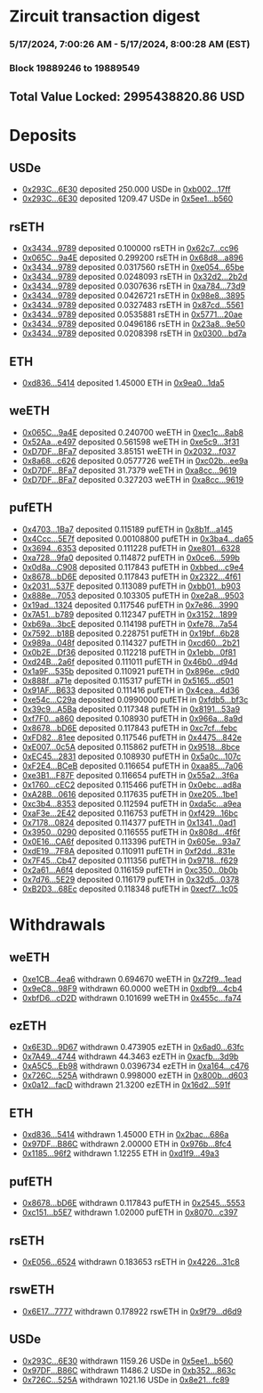 # Zircuit transaction digest
### 5/17/2024, 7:00:26 AM - 5/17/2024, 8:00:28 AM (EST)
### Block 19889246 to 19889549

## Total Value Locked: 2995438820.86 USD

# Deposits
## USDe
- [0x293C...6E30](https://etherscan.io/address/0x293C6937D8D82e05B01335F7B33FBA0c8e256E30) deposited 250.000 USDe in [0xb002...17ff](https://etherscan.io/tx/0x293C6937D8D82e05B01335F7B33FBA0c8e256E30)
- [0x293C...6E30](https://etherscan.io/address/0x293C6937D8D82e05B01335F7B33FBA0c8e256E30) deposited 1209.47 USDe in [0x5ee1...b560](https://etherscan.io/tx/0x293C6937D8D82e05B01335F7B33FBA0c8e256E30)
## rsETH
- [0x3434...9789](https://etherscan.io/address/0x34349c5569e7B846c3558961552D2202760A9789) deposited 0.100000 rsETH in [0x62c7...cc96](https://etherscan.io/tx/0x34349c5569e7B846c3558961552D2202760A9789)
- [0x065C...9a4E](https://etherscan.io/address/0x065CC800D65872Ec72aD2FEa3d4Ba2ae53819a4E) deposited 0.299200 rsETH in [0x68d8...a896](https://etherscan.io/tx/0x065CC800D65872Ec72aD2FEa3d4Ba2ae53819a4E)
- [0x3434...9789](https://etherscan.io/address/0x34349c5569e7B846c3558961552D2202760A9789) deposited 0.0317560 rsETH in [0xe054...65be](https://etherscan.io/tx/0x34349c5569e7B846c3558961552D2202760A9789)
- [0x3434...9789](https://etherscan.io/address/0x34349c5569e7B846c3558961552D2202760A9789) deposited 0.0248093 rsETH in [0x32d2...2b2d](https://etherscan.io/tx/0x34349c5569e7B846c3558961552D2202760A9789)
- [0x3434...9789](https://etherscan.io/address/0x34349c5569e7B846c3558961552D2202760A9789) deposited 0.0307636 rsETH in [0xa784...73d9](https://etherscan.io/tx/0x34349c5569e7B846c3558961552D2202760A9789)
- [0x3434...9789](https://etherscan.io/address/0x34349c5569e7B846c3558961552D2202760A9789) deposited 0.0426721 rsETH in [0x98e8...3895](https://etherscan.io/tx/0x34349c5569e7B846c3558961552D2202760A9789)
- [0x3434...9789](https://etherscan.io/address/0x34349c5569e7B846c3558961552D2202760A9789) deposited 0.0327483 rsETH in [0x87cd...5561](https://etherscan.io/tx/0x34349c5569e7B846c3558961552D2202760A9789)
- [0x3434...9789](https://etherscan.io/address/0x34349c5569e7B846c3558961552D2202760A9789) deposited 0.0535881 rsETH in [0x5771...20ae](https://etherscan.io/tx/0x34349c5569e7B846c3558961552D2202760A9789)
- [0x3434...9789](https://etherscan.io/address/0x34349c5569e7B846c3558961552D2202760A9789) deposited 0.0496186 rsETH in [0x23a8...9e50](https://etherscan.io/tx/0x34349c5569e7B846c3558961552D2202760A9789)
- [0x3434...9789](https://etherscan.io/address/0x34349c5569e7B846c3558961552D2202760A9789) deposited 0.0208398 rsETH in [0x0300...bd7a](https://etherscan.io/tx/0x34349c5569e7B846c3558961552D2202760A9789)
## ETH
- [0xd836...5414](https://etherscan.io/address/0xd836f3939176b29d443FF6A0bF13ED8832805414) deposited 1.45000 ETH in [0x9ea0...1da5](https://etherscan.io/tx/0xd836f3939176b29d443FF6A0bF13ED8832805414)
## weETH
- [0x065C...9a4E](https://etherscan.io/address/0x065CC800D65872Ec72aD2FEa3d4Ba2ae53819a4E) deposited 0.240700 weETH in [0xec1c...8ab8](https://etherscan.io/tx/0x065CC800D65872Ec72aD2FEa3d4Ba2ae53819a4E)
- [0x52Aa...e497](https://etherscan.io/address/0x52Aa899454998Be5b000Ad077a46Bbe360F4e497) deposited 0.561598 weETH in [0xe5c9...3f31](https://etherscan.io/tx/0x52Aa899454998Be5b000Ad077a46Bbe360F4e497)
- [0xD7DF...BFa7](https://etherscan.io/address/0xD7DF7E085214743530afF339aFC420c7c720BFa7) deposited 3.85151 weETH in [0x2032...f037](https://etherscan.io/tx/0xD7DF7E085214743530afF339aFC420c7c720BFa7)
- [0x8a68...c626](https://etherscan.io/address/0x8a68e8DCD2097A52B6279BFC68ABAF18afccc626) deposited 0.0577726 weETH in [0xc02b...ee9a](https://etherscan.io/tx/0x8a68e8DCD2097A52B6279BFC68ABAF18afccc626)
- [0xD7DF...BFa7](https://etherscan.io/address/0xD7DF7E085214743530afF339aFC420c7c720BFa7) deposited 31.7379 weETH in [0xa8cc...9619](https://etherscan.io/tx/0xD7DF7E085214743530afF339aFC420c7c720BFa7)
- [0xD7DF...BFa7](https://etherscan.io/address/0xD7DF7E085214743530afF339aFC420c7c720BFa7) deposited 0.327203 weETH in [0xa8cc...9619](https://etherscan.io/tx/0xD7DF7E085214743530afF339aFC420c7c720BFa7)
## pufETH
- [0x4703...1Ba7](https://etherscan.io/address/0x47035f2108c442E1BedEE1d05C95856e72561Ba7) deposited 0.115189 pufETH in [0x8b1f...a145](https://etherscan.io/tx/0x47035f2108c442E1BedEE1d05C95856e72561Ba7)
- [0x4Ccc...5E7f](https://etherscan.io/address/0x4CccF48158AdFcF1F794470AeEFFD23450Ba5E7f) deposited 0.00108800 pufETH in [0x3ba4...da65](https://etherscan.io/tx/0x4CccF48158AdFcF1F794470AeEFFD23450Ba5E7f)
- [0x3694...6353](https://etherscan.io/address/0x3694843Da35c6365AE5c7Fd0582fFEDb2Cea6353) deposited 0.111228 pufETH in [0xe801...6328](https://etherscan.io/tx/0x3694843Da35c6365AE5c7Fd0582fFEDb2Cea6353)
- [0xa728...9fa0](https://etherscan.io/address/0xa728c42ce3b7b601976fDE5B817F06277C969fa0) deposited 0.114872 pufETH in [0x0ce6...599b](https://etherscan.io/tx/0xa728c42ce3b7b601976fDE5B817F06277C969fa0)
- [0x0d8a...C908](https://etherscan.io/address/0x0d8aA894ED090a2e61d81126E8c56d2aC8b3C908) deposited 0.117843 pufETH in [0xbbed...c9e4](https://etherscan.io/tx/0x0d8aA894ED090a2e61d81126E8c56d2aC8b3C908)
- [0x8678...bD6E](https://etherscan.io/address/0x867826e9d4e1a76cd5e243c0b52897d8241dbD6E) deposited 0.117843 pufETH in [0x2322...4f61](https://etherscan.io/tx/0x867826e9d4e1a76cd5e243c0b52897d8241dbD6E)
- [0x2031...537F](https://etherscan.io/address/0x20317085170E915bb368994F8599c7A17354537F) deposited 0.113089 pufETH in [0xbb01...b903](https://etherscan.io/tx/0x20317085170E915bb368994F8599c7A17354537F)
- [0x888e...7053](https://etherscan.io/address/0x888e8eD799d569425185994d15d7dF430d1A7053) deposited 0.103305 pufETH in [0xe2a8...9503](https://etherscan.io/tx/0x888e8eD799d569425185994d15d7dF430d1A7053)
- [0x19ad...1324](https://etherscan.io/address/0x19ad5B6C3d1Eb8198a5C3dE54d4c3f0C2a951324) deposited 0.117546 pufETH in [0x7e86...3990](https://etherscan.io/tx/0x19ad5B6C3d1Eb8198a5C3dE54d4c3f0C2a951324)
- [0x7A51...b789](https://etherscan.io/address/0x7A51D6c60481c1477c385DdE4cF79f9AB558b789) deposited 0.112347 pufETH in [0x3152...1899](https://etherscan.io/tx/0x7A51D6c60481c1477c385DdE4cF79f9AB558b789)
- [0xb69a...3bcE](https://etherscan.io/address/0xb69a81B54F67E86A4b1ee47c6E099C602fB03bcE) deposited 0.114198 pufETH in [0xfe78...7a54](https://etherscan.io/tx/0xb69a81B54F67E86A4b1ee47c6E099C602fB03bcE)
- [0x7592...b18B](https://etherscan.io/address/0x75929C8fb7aC39c925b7d80E5C4D5d87B093b18B) deposited 0.228751 pufETH in [0x19bf...6b28](https://etherscan.io/tx/0x75929C8fb7aC39c925b7d80E5C4D5d87B093b18B)
- [0x989a...048f](https://etherscan.io/address/0x989a22E20eB7eB96180aE27C11D2E29AB781048f) deposited 0.114327 pufETH in [0xcd60...2b21](https://etherscan.io/tx/0x989a22E20eB7eB96180aE27C11D2E29AB781048f)
- [0x0b2E...Df36](https://etherscan.io/address/0x0b2E476CE36b4797259662137f0c0B482AC9Df36) deposited 0.112218 pufETH in [0x1ebb...0f81](https://etherscan.io/tx/0x0b2E476CE36b4797259662137f0c0B482AC9Df36)
- [0xd24B...2a6f](https://etherscan.io/address/0xd24B52fDA7Ef64B097f0f40a248b1C5dfcA32a6f) deposited 0.111011 pufETH in [0x46b0...d94d](https://etherscan.io/tx/0xd24B52fDA7Ef64B097f0f40a248b1C5dfcA32a6f)
- [0x1a9F...535b](https://etherscan.io/address/0x1a9F0608aa4a0Acb3b83657d88704671C16f535b) deposited 0.110921 pufETH in [0x896e...c9d0](https://etherscan.io/tx/0x1a9F0608aa4a0Acb3b83657d88704671C16f535b)
- [0x888f...a71e](https://etherscan.io/address/0x888f5D808Ab6AEEF972AF91C0476b13D130Ea71e) deposited 0.115317 pufETH in [0x5165...d501](https://etherscan.io/tx/0x888f5D808Ab6AEEF972AF91C0476b13D130Ea71e)
- [0x91AF...B633](https://etherscan.io/address/0x91AF241499E65a30B2F3B0E299024b426ea6B633) deposited 0.111416 pufETH in [0x4cea...4d36](https://etherscan.io/tx/0x91AF241499E65a30B2F3B0E299024b426ea6B633)
- [0xe54c...C29a](https://etherscan.io/address/0xe54c51f7d012F3c449f4d994ef6055206A86C29a) deposited 0.0990000 pufETH in [0xfdb5...bf3c](https://etherscan.io/tx/0xe54c51f7d012F3c449f4d994ef6055206A86C29a)
- [0x39c9...A5Ba](https://etherscan.io/address/0x39c9495e390154Caf0f827BcD5B0b679a0F1A5Ba) deposited 0.117348 pufETH in [0x8191...53a9](https://etherscan.io/tx/0x39c9495e390154Caf0f827BcD5B0b679a0F1A5Ba)
- [0xf7F0...a860](https://etherscan.io/address/0xf7F0D5169056149F91e4B7bDcFeBd60cDE90a860) deposited 0.108930 pufETH in [0x966a...8a9d](https://etherscan.io/tx/0xf7F0D5169056149F91e4B7bDcFeBd60cDE90a860)
- [0x8678...bD6E](https://etherscan.io/address/0x867826e9d4e1a76cd5e243c0b52897d8241dbD6E) deposited 0.117843 pufETH in [0xc7cf...febc](https://etherscan.io/tx/0x867826e9d4e1a76cd5e243c0b52897d8241dbD6E)
- [0xFD82...81ee](https://etherscan.io/address/0xFD82c788CDB74bb9569BC0B89a72cF3A6eFa81ee) deposited 0.117546 pufETH in [0x4475...842e](https://etherscan.io/tx/0xFD82c788CDB74bb9569BC0B89a72cF3A6eFa81ee)
- [0xE007...0c5A](https://etherscan.io/address/0xE007AEf943408A958FD6ff95336a696c8D7A0c5A) deposited 0.115862 pufETH in [0x9518...8bce](https://etherscan.io/tx/0xE007AEf943408A958FD6ff95336a696c8D7A0c5A)
- [0xEC45...2831](https://etherscan.io/address/0xEC4512AD81754B78380Fd3F745975eF177eE2831) deposited 0.108930 pufETH in [0x5a0c...107c](https://etherscan.io/tx/0xEC4512AD81754B78380Fd3F745975eF177eE2831)
- [0xF2E4...BCeB](https://etherscan.io/address/0xF2E4C34B6aB64cF996894067Fd39b7223bF1BCeB) deposited 0.116654 pufETH in [0xaa85...7a06](https://etherscan.io/tx/0xF2E4C34B6aB64cF996894067Fd39b7223bF1BCeB)
- [0xe3B1...F87F](https://etherscan.io/address/0xe3B1E7383D47710950b1777133411A538d98F87F) deposited 0.116654 pufETH in [0x55a2...3f6a](https://etherscan.io/tx/0xe3B1E7383D47710950b1777133411A538d98F87F)
- [0x1760...cEC2](https://etherscan.io/address/0x17602b89d8d29C3AE461B98c470898617DC1cEC2) deposited 0.115466 pufETH in [0x0ebc...ad8a](https://etherscan.io/tx/0x17602b89d8d29C3AE461B98c470898617DC1cEC2)
- [0xA28B...0616](https://etherscan.io/address/0xA28B321739d03a28F18cBbACb2B42C47833e0616) deposited 0.117635 pufETH in [0xe205...1be1](https://etherscan.io/tx/0xA28B321739d03a28F18cBbACb2B42C47833e0616)
- [0xc3b4...8353](https://etherscan.io/address/0xc3b4c29d1A070dea5dfcdea8394B2b1bE8528353) deposited 0.112594 pufETH in [0xda5c...a9ea](https://etherscan.io/tx/0xc3b4c29d1A070dea5dfcdea8394B2b1bE8528353)
- [0xaF3e...2E42](https://etherscan.io/address/0xaF3e51dCcA73DbB493e447c4Ee7663C191152E42) deposited 0.116753 pufETH in [0xf429...16bc](https://etherscan.io/tx/0xaF3e51dCcA73DbB493e447c4Ee7663C191152E42)
- [0x7178...0824](https://etherscan.io/address/0x717851378c781E274706B494915d0eb893C90824) deposited 0.114377 pufETH in [0x1341...0ad1](https://etherscan.io/tx/0x717851378c781E274706B494915d0eb893C90824)
- [0x3950...0290](https://etherscan.io/address/0x3950B0526289E9F22629dE068FB079670D370290) deposited 0.116555 pufETH in [0x808d...4f6f](https://etherscan.io/tx/0x3950B0526289E9F22629dE068FB079670D370290)
- [0x0E16...CA6f](https://etherscan.io/address/0x0E16406Be080e2D6d1d4489407F148Eb4eaECA6f) deposited 0.113396 pufETH in [0x605e...93a7](https://etherscan.io/tx/0x0E16406Be080e2D6d1d4489407F148Eb4eaECA6f)
- [0xdE19...7F8A](https://etherscan.io/address/0xdE1944F2F9CDd56056e6319ee4f1BF1DD7207F8A) deposited 0.110911 pufETH in [0xf2dd...831e](https://etherscan.io/tx/0xdE1944F2F9CDd56056e6319ee4f1BF1DD7207F8A)
- [0x7F45...Cb47](https://etherscan.io/address/0x7F459997363f4B367348c42F62CC31363864Cb47) deposited 0.111356 pufETH in [0x9718...f629](https://etherscan.io/tx/0x7F459997363f4B367348c42F62CC31363864Cb47)
- [0x2a61...A6f4](https://etherscan.io/address/0x2a6114e07264000eAfd4CeD4fb63800CB1CdA6f4) deposited 0.116159 pufETH in [0xc350...0b0b](https://etherscan.io/tx/0x2a6114e07264000eAfd4CeD4fb63800CB1CdA6f4)
- [0x7d76...5E29](https://etherscan.io/address/0x7d764e118406cFd616E0CEf477110E5f6dF95E29) deposited 0.116179 pufETH in [0x32d5...0378](https://etherscan.io/tx/0x7d764e118406cFd616E0CEf477110E5f6dF95E29)
- [0xB2D3...68Ec](https://etherscan.io/address/0xB2D37010aeEc604670B7B13CD31B25779c1E68Ec) deposited 0.118348 pufETH in [0xecf7...1c05](https://etherscan.io/tx/0xB2D37010aeEc604670B7B13CD31B25779c1E68Ec)
# Withdrawals
## weETH
- [0xe1CB...4ea6](https://etherscan.io/address/0xe1CBE64A94cCeffD4518C04753B27A75e7a64ea6) withdrawn 0.694670 weETH in [0x72f9...1ead](https://etherscan.io/tx/0xe1CBE64A94cCeffD4518C04753B27A75e7a64ea6)
- [0x9eC8...98F9](https://etherscan.io/address/0x9eC804a308C6d2BA376353208d86FC2aBCBe98F9) withdrawn 60.0000 weETH in [0xdbf9...4cb4](https://etherscan.io/tx/0x9eC804a308C6d2BA376353208d86FC2aBCBe98F9)
- [0xbfD6...cD2D](https://etherscan.io/address/0xbfD63C870f379fC6DDcb7A5EA3a8414feD09cD2D) withdrawn 0.101699 weETH in [0x455c...fa74](https://etherscan.io/tx/0xbfD63C870f379fC6DDcb7A5EA3a8414feD09cD2D)
## ezETH
- [0x6E3D...9D67](https://etherscan.io/address/0x6E3D470d5b5CD7723b4Aa904b05C839D18309D67) withdrawn 0.473905 ezETH in [0x6ad0...63fc](https://etherscan.io/tx/0x6E3D470d5b5CD7723b4Aa904b05C839D18309D67)
- [0x7A49...4744](https://etherscan.io/address/0x7A493Be5c2ce014cD049Bf178a1ac0Db1B434744) withdrawn 44.3463 ezETH in [0xacfb...3d9b](https://etherscan.io/tx/0x7A493Be5c2ce014cD049Bf178a1ac0Db1B434744)
- [0xA5C5...Eb98](https://etherscan.io/address/0xA5C513C3eC2BbdD1BC92815659895A626e65Eb98) withdrawn 0.0396734 ezETH in [0xa164...c476](https://etherscan.io/tx/0xA5C513C3eC2BbdD1BC92815659895A626e65Eb98)
- [0x726C...525A](https://etherscan.io/address/0x726Ca0CA1b4f59e3De69a8d69D97262a10aF525A) withdrawn 0.998000 ezETH in [0x800b...d603](https://etherscan.io/tx/0x726Ca0CA1b4f59e3De69a8d69D97262a10aF525A)
- [0x0a12...facD](https://etherscan.io/address/0x0a12687F08dAa07CB7384F948B8fd872e199facD) withdrawn 21.3200 ezETH in [0x16d2...591f](https://etherscan.io/tx/0x0a12687F08dAa07CB7384F948B8fd872e199facD)
## ETH
- [0xd836...5414](https://etherscan.io/address/0xd836f3939176b29d443FF6A0bF13ED8832805414) withdrawn 1.45000 ETH in [0x2bac...686a](https://etherscan.io/tx/0xd836f3939176b29d443FF6A0bF13ED8832805414)
- [0x97DF...B86C](https://etherscan.io/address/0x97DF3a54dc6a9463A960bca7c58f0BBD8FE8B86C) withdrawn 2.00000 ETH in [0x976b...8fc4](https://etherscan.io/tx/0x97DF3a54dc6a9463A960bca7c58f0BBD8FE8B86C)
- [0x1185...96f2](https://etherscan.io/address/0x11850810F6ca7dB059340803C1f5a1bd71B296f2) withdrawn 1.12255 ETH in [0xd1f9...49a3](https://etherscan.io/tx/0x11850810F6ca7dB059340803C1f5a1bd71B296f2)
## pufETH
- [0x8678...bD6E](https://etherscan.io/address/0x867826e9d4e1a76cd5e243c0b52897d8241dbD6E) withdrawn 0.117843 pufETH in [0x2545...5553](https://etherscan.io/tx/0x867826e9d4e1a76cd5e243c0b52897d8241dbD6E)
- [0xc151...b5E7](https://etherscan.io/address/0xc151F551D91894a06395170f5D077b091e0eb5E7) withdrawn 1.02000 pufETH in [0x8070...c397](https://etherscan.io/tx/0xc151F551D91894a06395170f5D077b091e0eb5E7)
## rsETH
- [0xE056...6524](https://etherscan.io/address/0xE056e09f03cc6DFfDee6ec2D8Fb79ef74BC76524) withdrawn 0.183653 rsETH in [0x4226...31c8](https://etherscan.io/tx/0xE056e09f03cc6DFfDee6ec2D8Fb79ef74BC76524)
## rswETH
- [0x6E17...7777](https://etherscan.io/address/0x6E17037eaCDAB654406A43219470D4B017777777) withdrawn 0.178922 rswETH in [0x9f79...d6d9](https://etherscan.io/tx/0x6E17037eaCDAB654406A43219470D4B017777777)
## USDe
- [0x293C...6E30](https://etherscan.io/address/0x293C6937D8D82e05B01335F7B33FBA0c8e256E30) withdrawn 1159.26 USDe in [0x5ee1...b560](https://etherscan.io/tx/0x293C6937D8D82e05B01335F7B33FBA0c8e256E30)
- [0x97DF...B86C](https://etherscan.io/address/0x97DF3a54dc6a9463A960bca7c58f0BBD8FE8B86C) withdrawn 11486.2 USDe in [0xb352...863c](https://etherscan.io/tx/0x97DF3a54dc6a9463A960bca7c58f0BBD8FE8B86C)
- [0x726C...525A](https://etherscan.io/address/0x726Ca0CA1b4f59e3De69a8d69D97262a10aF525A) withdrawn 1021.16 USDe in [0x8e21...fc89](https://etherscan.io/tx/0x726Ca0CA1b4f59e3De69a8d69D97262a10aF525A)
